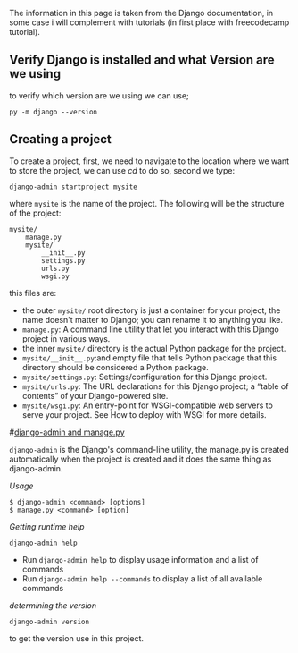 The information in this page is taken from the Django documentation, in some case i will complement with tutorials (in first place with freecodecamp tutorial).

## Verify Django is installed and what Version are we using

to verify which version are we using we can use;

```
py -m django --version
```

## Creating a project

To create a project, first, we need to navigate to the location where we want to store the project, we can use *cd* to do so, second we type:

```
django-admin startproject mysite
```

where `mysite` is the name of the project.
The following will be the structure of the project:

```
mysite/
	manage.py
	mysite/	
		__init__.py
		settings.py
		urls.py
		wsgi.py
```

this files are:

* the outer `mysite/` root directory is just a container for your project, the name doesn't matter to Django; you can rename it to anything you like.  
* `manage.py`: A command line utility that let you interact with this Django project in various ways.  
* the inner `mysite/` directory is the actual Python package for the project.  
* `mysite/__init__.py`:and empty file that tells Python package that this directory should  be considered a Python package.  
* `mysite/settings.py`: Settings/configuration for this Django project.   
* `mysite/urls.py`: The URL declarations for this Django project; a “table of contents” of your Django-powered site.  
* `mysite/wsgi.py`: An entry-point for WSGI-compatible web servers to serve your project. See How to deploy with WSGI for more details.  



#[django-admin and manage.py](https://docs.djangoproject.com/en/2.2/ref/django-admin/)

`django-admin` is the Django's command-line utility, the manage.py is created automatically when the project is created and it does the same thing as django-admin.

*Usage*

```
$ django-admin <command> [options]
$ manage.py <command> [option]
```
*Getting runtime help*

```
django-admin help
```

* Run `django-admin help` to display usage information and a list of commands
* Run `django-admin help --commands` to display a list of all available commands

*determining the version*

```
django-admin version
```

to get the version use in this project.  

##